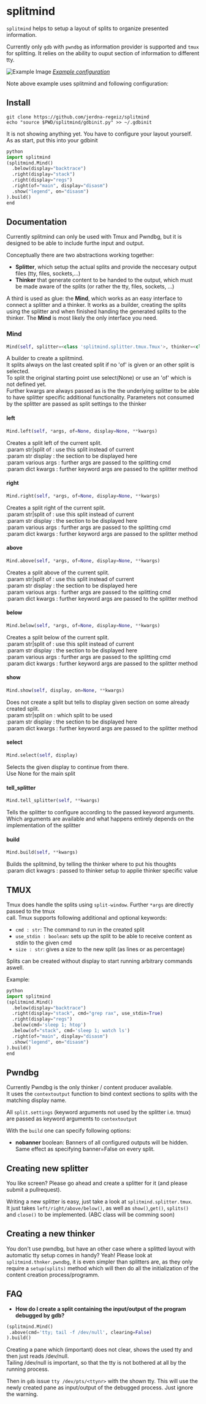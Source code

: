 # splitmind

`splitmind` helps to setup a layout of splits to organize presented information.

Currently only `gdb` with `pwndbg` as information provider is supported and `tmux` for splitting.
It relies on the ability to ouput section of information to different tty.


![Example Image](docs/img/example.png)
*[Example configuration](docs/examples/example1.gdbinit)*

Note above example uses splitmind and following configuration:

## Install

```shell
git clone https://github.com/jerdna-regeiz/splitmind
echo "source $PWD/splitmind/gdbinit.py" >> ~/.gdbinit
```

It is not showing anything yet. You have to configure your layout yourself.
As as start, put this into your gdbinit

```python
python
import splitmind
(splitmind.Mind()
  .below(display="backtrace")
  .right(display="stack")
  .right(display="regs")
  .right(of="main", display="disasm")
  .show("legend", on="disasm")
).build()
end
```

## Documentation

Currently splitmind can only be used with Tmux and Pwndbg, but it is designed to be able to include
furthe input and output.

Conceptually there are two abstractions working together:
* **Splitter**, which setup the actual splits and provide the neccesary output files (tty, files,
    sockets,...)
* **Thinker** that generate content to be handed to the output, which must be made aware of the
splits (or rather the tty, files, sockets, ...)

A third is used as glue: the **Mind**, which works as an easy interface to connect a splitter and a
thinker. It works as a builder, creating the splits using the splitter and when finished handing the
generated splits to the thinker. The **Mind** is most likely the only interface you need.


### Mind
```python
Mind(self, splitter=<class 'splitmind.splitter.tmux.Tmux'>, thinker=<class 'splitmind.thinker.pwndbg.Pwndbg'>)
```
A builder to create a splitmind.  
It splits always on the last created split if no 'of' is given or an other split is selected.  
To split the original starting point use select(None) or use an 'of' which is not defined yet.  
Further kwargs are always passed as is the the underlying splitter to be able to have splitter
specific additional functionality. Parameters not consumed by the splitter are passed as split
settings to the thinker

#### left

```python
Mind.left(self, *args, of=None, display=None, **kwargs)
```

Creates a split left of the current split.  
:param str|split    of       : use this split instead of current  
:param str          display  : the section to be displayed here  
:param various      args     : further args are passed to the splitting cmd  
:param dict         kwargs   : further keyword args are passed to the splitter method  

#### right

```python
Mind.right(self, *args, of=None, display=None, **kwargs)
```

Creates a split right of the current split.  
:param str|split    of       : use this split instead of current  
:param str          display  : the section to be displayed here  
:param various      args     : further args are passed to the splitting cmd  
:param dict         kwargs   : further keyword args are passed to the splitter method  

#### above

```python
Mind.above(self, *args, of=None, display=None, **kwargs)
```

Creates a split above of the current split.  
:param str|split    of       : use this split instead of current  
:param str          display  : the section to be displayed here  
:param various      args     : further args are passed to the splitting cmd  
:param dict         kwargs   : further keyword args are passed to the splitter method  

#### below

```python
Mind.below(self, *args, of=None, display=None, **kwargs)
```

Creates a split below of the current split.  
:param str|split    of       : use this split instead of current  
:param str          display  : the section to be displayed here  
:param various      args     : further args are passed to the splitting cmd  
:param dict         kwargs   : further keyword args are passed to the splitter method  

#### show

```python
Mind.show(self, display, on=None, **kwargs)
```

Does not create a split but tells to display given section on some already created split.  
:param str|split    on       : which split to be used  
:param str          display  : the section to be displayed here  
:param dict         kwargs   : further keyword args are passed to the splitter method  

#### select

```python
Mind.select(self, display)
```

Selects the given display to continue from there.  
Use None for the main split  

#### tell_splitter

```python
Mind.tell_splitter(self, **kwargs)
```

Tells the splitter to configure according to the passed keyword arguments.  
Which arguments are available and what happens entirely depends on the implementation of the
splitter

#### build

```python
Mind.build(self, **kwargs)
```

Builds the splitmind, by telling the thinker where to put his thoughts  
:param dict kwagrs : passed to thinker setup to applie thinker specific value  


## TMUX

Tmux does handle the splits using `split-window`. Further `*args` are directly passed to the tmux  
call. Tmux supports following additional and optional keywords:
- `cmd : str`: The command to run in the created split
- `use_stdin : boolean`: sets up the split to be able to receive content as stdin to the given cmd
- `size : str`: gives a size to the new split (as lines or as percentage)

Splits can be created without display to start running arbitrary commands aswell.

Example:

```python
python
import splitmind
(splitmind.Mind()
  .below(display="backtrace")
  .right(display="stack", cmd="grep rax", use_stdin=True)
  .right(display="regs")
  .below(cmd='sleep 1; htop')
  .below(of="stack", cmd='sleep 1; watch ls')
  .right(of="main", display="disasm")
  .show("legend", on="disasm")
).build()
end
```

## Pwndbg

Currently Pwndbg is the only thinker / content producer available.  
It uses the `contextoutput` function to bind context sections to splits with the matching display
name.

All `split.settings` (keyword arguments not used by the splitter i.e. tmux) are passed as keyword
arguments to `contextoutput`

With the `build` one can specify following options:
* **nobanner** boolean: Banners of all configured outputs will be hidden. Same effect as specifying
banner=False on every split.

## Creating new splitter

You like screen? Please go ahead and create a splitter for it (and please submit a pullrequest).

Writing a new splitter is easy, just take a look at `splitmind.splitter.tmux`.  
It just takes `left/right/above/below()`, as well as `show()`,`get()`, `splits()` and `close()` to
be implemented. (ABC class will be comming soon)

## Creating a new thinker

You don't use pwndbg, but have an other case where a splitted layout with automatic tty setup comes
in handy? Yeah! Please look at `splitmind.thnker.pwndbg`, it is even simpler than splitters are, as
they only require a `setup(splits)` method which will then do all the initialization of the content
creation process/programm.

## FAQ

* **How do I create a split containing the input/output of the program debugged by gdb?**
 ```python
(splitmind.Mind()
  .above(cmd='tty; tail -f /dev/null', clearing=False)
).build()
 ```
 
 Creating a pane which (important) does not clear, shows the used tty and then just reads /dev/null.  
 Tailing /dev/null is important, so that the tty is not bothered at all by the running process.  

 Then in `gdb` issue `tty /dev/pts/<ttynr>` with the shown tty. This will use the newly created
 pane as input/output of the debugged process. Just ignore the warning.
